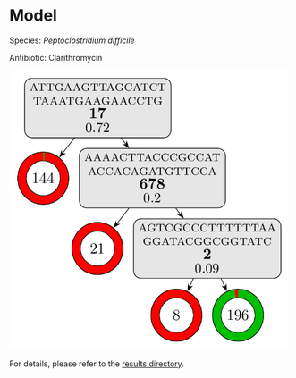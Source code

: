 
# Model

Species: *Peptoclostridium difficile*

Antibiotic: Clarithromycin

<img src="./model.png" width=500 height=500 />

For details, please refer to the [results directory](../../../../../results/cart_b/peptoclostridium%20difficile/clarithromycin/repeat_4/).


